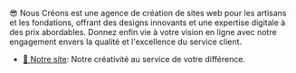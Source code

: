 😎 Nous Créons est une agence de création de sites web pour les artisans et les fondations, offrant des designs innovants et une expertise digitale à des prix abordables. Donnez enfin vie à votre vision en ligne avec notre engagement envers la qualité et l'excellence du service client.
- [🔨 Notre site](https://www.nouscreons.fr/): Notre créativité au service de votre différence.
